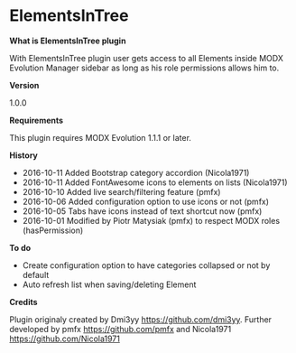 # ElementsInTree

**What is ElementsInTree plugin**

With ElementsInTree plugin user gets access to all Elements inside MODX Evolution Manager sidebar as long as his role permissions allows him to.

**Version**

1.0.0

**Requirements**

This plugin requires MODX Evolution 1.1.1 or later.

**History**

- 2016-10-11 Added Bootstrap category accordion (Nicola1971)
- 2016-10-11 Added FontAwesome icons to elements on lists (Nicola1971)
- 2016-10-10 Added live search/filtering feature (pmfx)
- 2016-10-06 Added configuration option to use icons or not (pmfx)
- 2016-10-05 Tabs have icons instead of text shortcut now (pmfx)
- 2016-10-01 Modified by Piotr Matysiak (pmfx) to respect MODX roles (hasPermission)

**To do**

- Create configuration option to have categories collapsed or not by default
- Auto refresh list when saving/deleting Element

**Credits**

Plugin originaly created by Dmi3yy https://github.com/dmi3yy. Further developed by pmfx https://github.com/pmfx and Nicola1971 https://github.com/Nicola1971